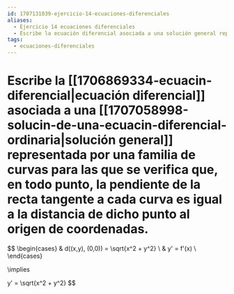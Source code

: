 ```yaml
---
id: 1707131039-ejercicio-14-ecuaciones-diferenciales
aliases:
  - Ejercicio 14 ecuaciones diferenciales
  - Escribe la ecuación diferencial asociada a una solución general representada por una familia de curvas para las que se verifica que, en todo punto, la pendiente de la recta tangente a cada curva es igual a la distancia de dicho punto al origen de coordenadas.
tags:
  - ecuaciones-diferenciales
---
```


# Escribe la [[1706869334-ecuacin-diferencial|ecuación diferencial]] asociada a una [[1707058998-solucin-de-una-ecuacin-diferencial-ordinaria|solución general]] representada por una familia de curvas para las que se verifica que, en todo punto, la pendiente de la recta tangente a cada curva es igual a la distancia de dicho punto al origen de coordenadas.

$$
\begin{cases}
    & d((x,y), (0,0)) = \sqrt{x^2 + y^2} \\
    & y' = f'(x) \\
\end{cases} 

\implies

y' = \sqrt{x^2 + y^2}
$$
